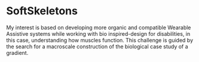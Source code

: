 # SoftSkeletons
My interest is based on developing more organic and compatible Wearable Assistive systems while working with bio inspired-design for disabilities, in this case, understanding how muscles function. This challenge is guided by the search for a macroscale construction of the biological case study of a gradient. 
